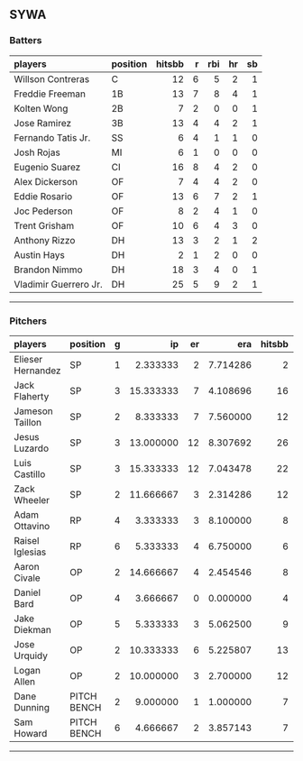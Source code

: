 ## SYWA

### Batters

 
|players               |position | hitsbb|  r| rbi| hr| sb| 
|:---------------------|:--------|------:|--:|---:|--:|--:| 
|Willson Contreras     |C        |     12|  6|   5|  2|  1| 
|Freddie Freeman       |1B       |     13|  7|   8|  4|  1| 
|Kolten Wong           |2B       |      7|  2|   0|  0|  1| 
|Jose Ramirez          |3B       |     13|  4|   4|  2|  1| 
|Fernando Tatis Jr.    |SS       |      6|  4|   1|  1|  0| 
|Josh Rojas            |MI       |      6|  1|   0|  0|  0| 
|Eugenio Suarez        |CI       |     16|  8|   4|  2|  0| 
|Alex Dickerson        |OF       |      7|  4|   4|  2|  0| 
|Eddie Rosario         |OF       |     13|  6|   7|  2|  1| 
|Joc Pederson          |OF       |      8|  2|   4|  1|  0| 
|Trent Grisham         |OF       |     10|  6|   4|  3|  0| 
|Anthony Rizzo         |DH       |     13|  3|   2|  1|  2| 
|Austin Hays           |DH       |      2|  1|   2|  0|  0| 
|Brandon Nimmo         |DH       |     18|  3|   4|  0|  1| 
|Vladimir Guerrero Jr. |DH       |     25|  5|   9|  2|  1| 


* * *

### Pitchers

 
|players           |position    |  g|        ip| er|      era| hitsbb|      whip| so|  w| sv| 
|:-----------------|:-----------|--:|---------:|--:|--------:|------:|---------:|--:|--:|--:| 
|Elieser Hernandez |SP          |  1|  2.333333|  2| 7.714286|      2| 0.8571429|  3|  0|  0| 
|Jack Flaherty     |SP          |  3| 15.333333|  7| 4.108696|     16| 1.0434783| 16|  2|  0| 
|Jameson Taillon   |SP          |  2|  8.333333|  7| 7.560000|     12| 1.4400000| 10|  0|  0| 
|Jesus Luzardo     |SP          |  3| 13.000000| 12| 8.307692|     26| 2.0000000| 15|  0|  0| 
|Luis Castillo     |SP          |  3| 15.333333| 12| 7.043478|     22| 1.4347826| 12|  1|  0| 
|Zack Wheeler      |SP          |  2| 11.666667|  3| 2.314286|     12| 1.0285714| 14|  1|  0| 
|Adam Ottavino     |RP          |  4|  3.333333|  3| 8.100000|      8| 2.4000000|  4|  1|  0| 
|Raisel Iglesias   |RP          |  6|  5.333333|  4| 6.750000|      6| 1.1250000| 11|  1|  2| 
|Aaron Civale      |OP          |  2| 14.666667|  4| 2.454546|      8| 0.5454545| 12|  2|  0| 
|Daniel Bard       |OP          |  4|  3.666667|  0| 0.000000|      4| 1.0909091|  6|  0|  2| 
|Jake Diekman      |OP          |  5|  5.333333|  3| 5.062500|      9| 1.6875000|  5|  0|  0| 
|Jose Urquidy      |OP          |  2| 10.333333|  6| 5.225807|     13| 1.2580645| 12|  0|  0| 
|Logan Allen       |OP          |  2| 10.000000|  3| 2.700000|     12| 1.2000000|  8|  1|  0| 
|Dane Dunning      |PITCH BENCH |  2|  9.000000|  1| 1.000000|      7| 0.7777778| 11|  1|  0| 
|Sam Howard        |PITCH BENCH |  6|  4.666667|  2| 3.857143|      7| 1.5000000|  8|  1|  0| 


* * *


